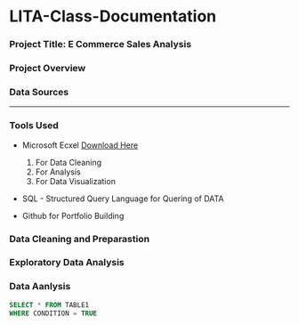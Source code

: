 # LITA-Class-Documentation

### Project Title: E Commerce Sales Analysis

### Project Overview


### Data Sources

---

### Tools Used
- Microsoft Ecxel [Download Here](https://www.microsoft.com)
  1. For Data Cleaning
  2. For Analysis
  3.  For Data Visualization
     
- SQL - Structured Query Language for Quering of DATA
- Github for Portfolio Building

### Data Cleaning and Preparastion





### Exploratory Data Analysis





### Data Aanlysis







```SQL
SELECT * FROM TABLE1
WHERE CONDITION = TRUE
